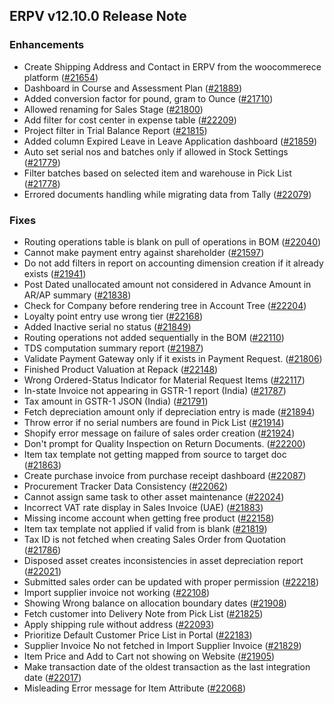 ## ERPV v12.10.0 Release Note

### Enhancements

- Create Shipping Address and Contact in ERPV from the woocommerece platform ([#21654](https://github.com/frappe/erpnext/pull/21654))
- Dashboard in Course and Assessment Plan ([#21889](https://github.com/frappe/erpnext/pull/21889))
- Added conversion factor for pound, gram to Ounce ([#21710](https://github.com/frappe/erpnext/pull/21710))
- Allowed renaming for Sales Stage ([#21800](https://github.com/frappe/erpnext/pull/21800))
- Add filter for cost center in expense table ([#22209](https://github.com/frappe/erpnext/pull/22209))
- Project filter in Trial Balance Report ([#21815](https://github.com/frappe/erpnext/pull/21815))
- Added column Expired Leave in Leave Application dashboard ([#21859](https://github.com/frappe/erpnext/pull/21859))
- Auto set serial nos and batches only if allowed in Stock Settings ([#21779](https://github.com/frappe/erpnext/pull/21779))
- Filter batches based on selected item and warehouse in Pick List ([#21778](https://github.com/frappe/erpnext/pull/21778))
- Errored documents handling while migrating data from Tally ([#22079](https://github.com/frappe/erpnext/pull/22079))

### Fixes

- Routing operations table is blank on pull of operations in BOM ([#22040](https://github.com/frappe/erpnext/pull/22040))
- Cannot make payment entry against shareholder ([#21597](https://github.com/frappe/erpnext/pull/21597))
- Do not add filters in report on accounting dimension creation if it already exists ([#21941](https://github.com/frappe/erpnext/pull/21941))
- Post Dated unallocated amount not considered in Advance Amount in AR/AP summary ([#21838](https://github.com/frappe/erpnext/pull/21838))
- Check for Company before rendering tree in Account Tree ([#22204](https://github.com/frappe/erpnext/pull/22204))
- Loyalty point entry use wrong tier ([#22168](https://github.com/frappe/erpnext/pull/22168))
- Added Inactive serial no status ([#21849](https://github.com/frappe/erpnext/pull/21849))
- Routing operations not added sequentially in the BOM ([#22110](https://github.com/frappe/erpnext/pull/22110))
- TDS computation summary report ([#21987](https://github.com/frappe/erpnext/pull/21987))
- Validate Payment Gateway only if it exists in Payment Request. ([#21806](https://github.com/frappe/erpnext/pull/21806))
- Finished Product Valuation at Repack ([#22148](https://github.com/frappe/erpnext/pull/22148))
- Wrong Ordered-Status Indicator for Material Request Items ([#22117](https://github.com/frappe/erpnext/pull/22117))
- In-state Invoice not appearing in GSTR-1 report (India) ([#21787](https://github.com/frappe/erpnext/pull/21787))
- Tax amount in GSTR-1 JSON (India) ([#21791](https://github.com/frappe/erpnext/pull/21791))
- Fetch depreciation amount only if depreciation entry is made ([#21894](https://github.com/frappe/erpnext/pull/21894))
- Throw error if no serial numbers are found in Pick List ([#21914](https://github.com/frappe/erpnext/pull/21914))
- Shopify error message on failure of sales order creation ([#21924](https://github.com/frappe/erpnext/pull/21924))
- Don't prompt for Quality Inspection on Return Documents. ([#22200](https://github.com/frappe/erpnext/pull/22200))
- Item tax template not getting mapped from source to target doc ([#21863](https://github.com/frappe/erpnext/pull/21863))
- Create purchase invoice from purchase receipt dashboard ([#22087](https://github.com/frappe/erpnext/pull/22087))
- Procurement Tracker Data Consistency ([#22062](https://github.com/frappe/erpnext/pull/22062))
- Cannot assign same task to other asset maintenance ([#22024](https://github.com/frappe/erpnext/pull/22024))
- Incorrect VAT rate display in Sales Invoice (UAE) ([#21883](https://github.com/frappe/erpnext/pull/21883))
- Missing income account when getting free product ([#22158](https://github.com/frappe/erpnext/pull/22158))
- Item tax template not applied if valid from is blank ([#21819](https://github.com/frappe/erpnext/pull/21819))
- Tax ID is not fetched when creating Sales Order from Quotation ([#21786](https://github.com/frappe/erpnext/pull/21786))
- Disposed asset creates inconsistencies in asset depreciation report ([#22021](https://github.com/frappe/erpnext/pull/22021))
- Submitted sales order can be updated with proper permission ([#22218](https://github.com/frappe/erpnext/pull/22218))
- Import supplier invoice not working ([#22108](https://github.com/frappe/erpnext/pull/22108))
- Showing Wrong balance on allocation boundary dates ([#21908](https://github.com/frappe/erpnext/pull/21908))
- Fetch customer into Delivery Note from Pick List ([#21825](https://github.com/frappe/erpnext/pull/21825))
- Apply shipping rule without address ([#22093](https://github.com/frappe/erpnext/pull/22093))
- Prioritize Default Customer Price List in Portal ([#22183](https://github.com/frappe/erpnext/pull/22183))
- Supplier Invoice No not fetched in Import Supplier Invoice ([#21829](https://github.com/frappe/erpnext/pull/21829))
- Item Price and Add to Cart not showing on Website ([#21905](https://github.com/frappe/erpnext/pull/21905))
- Make transaction date of the oldest transaction as the last integration date ([#22017](https://github.com/frappe/erpnext/pull/22017))
- Misleading Error message for Item Attribute ([#22068](https://github.com/frappe/erpnext/pull/22068))
